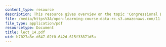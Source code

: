 ```yaml
---
content_type: resource
description: This resource gives overview on the topic 'Congressional Decision Making'.
file: /media/https%3A/open-learning-course-data-rc.s3.amazonaws.com/11-007-resolving-public-disputes-spring-2005/b7027a8ed64702f0642d615f33871d5a_lect_14.pdf
file_type: application/pdf
resourcetype: Document
title: lect_14.pdf
uid: b7027a8e-d647-02f0-642d-615f33871d5a
---
```

